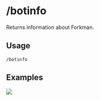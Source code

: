 # /botinfo

Returns information about Forkman.

## Usage

```
/botinfo
```

## Examples

<img src="https://github.com/xNickyDev/Forkman/assets/111157596/62ed1451-8c54-4e70-9ce2-ab790b1521de" class="rounded-corners">